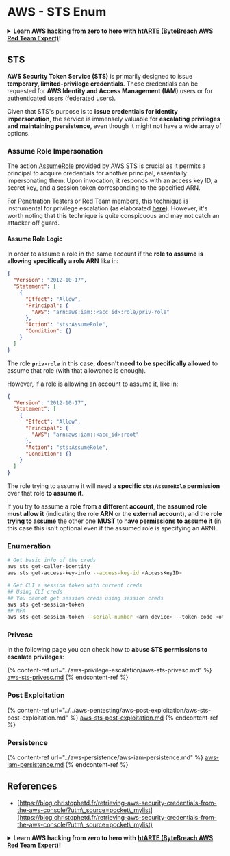 # AWS - STS Enum

<details>

<summary><strong>Learn AWS hacking from zero to hero with</strong> <a href="https://training.khulnasoft.com/courses/arte"><strong>htARTE (ByteBreach AWS Red Team Expert)</strong></a><strong>!</strong></summary>

Other ways to support ByteBreach:

* If you want to see your **company advertised in ByteBreach** or **download ByteBreach in PDF** Check the [**SUBSCRIPTION PLANS**](https://github.com/sponsors/khulnasoft)!
* Get the [**official PEASS & ByteBreach swag**](https://peass.creator-spring.com)
* Discover [**The PEASS Family**](https://opensea.io/collection/the-peass-family), our collection of exclusive [**NFTs**](https://opensea.io/collection/the-peass-family)
* **Join the** 💬 [**Discord group**](https://discord.gg/hRep4RUj7f) or the [**telegram group**](https://t.me/peass) or **follow** us on **Twitter** 🐦 [**@bytebreach_live**](https://twitter.com/bytebreach_live)**.**
* **Share your hacking tricks by submitting PRs to the** [**ByteBreach**](https://github.com/khulnasoft/bytebreach) and [**ByteBreach Cloud**](https://github.com/khulnasoft/bytebreach-cloud) github repos.

</details>

## STS

**AWS Security Token Service (STS)** is  primarily designed to issue **temporary, limited-privilege credentials**. These credentials can be requested for **AWS Identity and Access Management (IAM)** users or for authenticated users (federated users).

Given that STS's purpose is to **issue credentials for identity impersonation**, the service is immensely valuable for **escalating privileges and maintaining persistence**, even though it might not have a wide array of options.

### Assume Role Impersonation

The action [AssumeRole](https://docs.aws.amazon.com/STS/latest/APIReference/API\_AssumeRole.html) provided by AWS STS is crucial as it permits a principal to acquire credentials for another principal, essentially impersonating them. Upon invocation, it responds with an access key ID, a secret key, and a session token corresponding to the specified ARN.

For Penetration Testers or Red Team members, this technique is instrumental for privilege escalation (as elaborated [**here**](../aws-privilege-escalation/aws-sts-privesc.md#sts-assumerole)). However, it's worth noting that this technique is quite conspicuous and may not catch an attacker off guard.


#### Assume Role Logic

In order to assume a role in the same account if the **role to assume is allowing specifically a role ARN** like in:

```json
{
  "Version": "2012-10-17",
  "Statement": [
    {
      "Effect": "Allow",
      "Principal": {
        "AWS": "arn:aws:iam::<acc_id>:role/priv-role"
      },
      "Action": "sts:AssumeRole",
      "Condition": {}
    }
  ]
}
```

The role **`priv-role`** in this case, **doesn't need to be specifically allowed** to assume that role (with that allowance is enough).

However, if a role is allowing an account to assume it, like in:

```json
{
  "Version": "2012-10-17",
  "Statement": [
    {
      "Effect": "Allow",
      "Principal": {
        "AWS": "arn:aws:iam::<acc_id>:root"
      },
      "Action": "sts:AssumeRole",
      "Condition": {}
    }
  ]
}
```

The role trying to assume it will need a **specific `sts:AssumeRole` permission** over that role **to assume it**.

If you try to assume a **role** **from a different account**, the **assumed role must allow it** (indicating the role **ARN** or the **external account**), and the **role trying to assume** the other one **MUST** to h**ave permissions to assume it** (in this case this isn't optional even if the assumed role is specifying an ARN).

### Enumeration

```bash
# Get basic info of the creds
aws sts get-caller-identity
aws sts get-access-key-info --access-key-id <AccessKeyID>

# Get CLI a session token with current creds
## Using CLI creds
## You cannot get session creds using session creds
aws sts get-session-token
## MFA
aws sts get-session-token --serial-number <arn_device> --token-code <otp_code>
```

### Privesc

In the following page you can check how to **abuse STS permissions to escalate privileges**:

{% content-ref url="../aws-privilege-escalation/aws-sts-privesc.md" %}
[aws-sts-privesc.md](../aws-privilege-escalation/aws-sts-privesc.md)
{% endcontent-ref %}

### Post Exploitation

{% content-ref url="../../aws-pentesting/aws-post-exploitation/aws-sts-post-exploitation.md" %}
[aws-sts-post-exploitation.md](../../aws-pentesting/aws-post-exploitation/aws-sts-post-exploitation.md)
{% endcontent-ref %}

### Persistence

{% content-ref url="../aws-persistence/aws-iam-persistence.md" %}
[aws-iam-persistence.md](../aws-persistence/aws-iam-persistence.md)
{% endcontent-ref %}

## References

* [https://blog.christophetd.fr/retrieving-aws-security-credentials-from-the-aws-console/?utm\_source=pocket\_mylist](https://blog.christophetd.fr/retrieving-aws-security-credentials-from-the-aws-console/?utm\_source=pocket\_mylist)

<details>

<summary><strong>Learn AWS hacking from zero to hero with</strong> <a href="https://training.khulnasoft.com/courses/arte"><strong>htARTE (ByteBreach AWS Red Team Expert)</strong></a><strong>!</strong></summary>

Other ways to support ByteBreach:

* If you want to see your **company advertised in ByteBreach** or **download ByteBreach in PDF** Check the [**SUBSCRIPTION PLANS**](https://github.com/sponsors/khulnasoft)!
* Get the [**official PEASS & ByteBreach swag**](https://peass.creator-spring.com)
* Discover [**The PEASS Family**](https://opensea.io/collection/the-peass-family), our collection of exclusive [**NFTs**](https://opensea.io/collection/the-peass-family)
* **Join the** 💬 [**Discord group**](https://discord.gg/hRep4RUj7f) or the [**telegram group**](https://t.me/peass) or **follow** us on **Twitter** 🐦 [**@bytebreach_live**](https://twitter.com/bytebreach_live)**.**
* **Share your hacking tricks by submitting PRs to the** [**ByteBreach**](https://github.com/khulnasoft/bytebreach) and [**ByteBreach Cloud**](https://github.com/khulnasoft/bytebreach-cloud) github repos.

</details>

